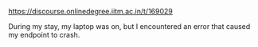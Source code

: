 https://discourse.onlinedegree.iitm.ac.in/t/169029

During my stay, my laptop was on, but I encountered an error that caused my endpoint to crash.